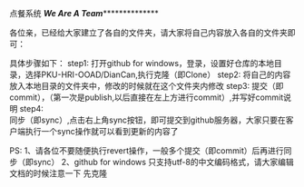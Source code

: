 点餐系统
*************************************We Are A Team***************************************************

各位亲，已经给大家建立了各自的文件夹，请大家将自己内容放入各自的文件夹即可：

具体步骤如下：
step1:
	打开github for windows，登录，设置好仓库的本地目录，选择PKU-HRI-OOAD/DianCan,执行克隆（即Clone）
step2:
	将自己的内容放入本地目录的文件夹中，修改的时候就在这个文件夹内修改
step3:
	提交（即commit），（第一次是publish,以后直接在左上方进行commit）,并写好commit说明
step4:    
	同步（即sync）,点击右上角sync按钮，即可提交到github服务器，大家只要在客户端执行一个sync操作就可以看到更新的内容了
	
	

PS:
	1、请各位不要随便执行revert操作，一般多个提交（即commit）后再进行同步（即sync）
	2、github for windows 只支持utf-8的中文编码格式，请大家编辑文档的时候注意一下
先克隆
